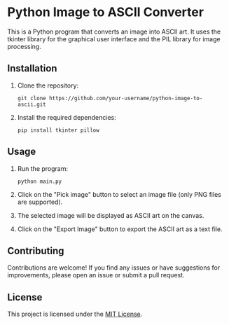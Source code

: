 # Python Image to ASCII Converter

This is a Python program that converts an image into ASCII art. It uses the tkinter library for the graphical user interface and the PIL library for image processing.

## Installation

1. Clone the repository:

   ```shell
   git clone https://github.com/your-username/python-image-to-ascii.git
   ```

2. Install the required dependencies:

   ```shell
   pip install tkinter pillow
   ```

## Usage

1. Run the program:

   ```shell
   python main.py
   ```

2. Click on the "Pick image" button to select an image file (only PNG files are supported).

3. The selected image will be displayed as ASCII art on the canvas.

4. Click on the "Export Image" button to export the ASCII art as a text file.

## Contributing

Contributions are welcome! If you find any issues or have suggestions for improvements, please open an issue or submit a pull request.

## License

This project is licensed under the [MIT License](LICENSE).
